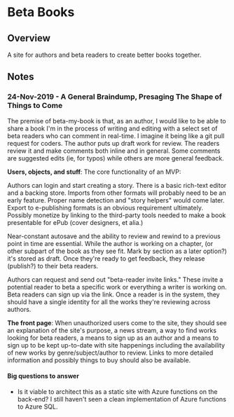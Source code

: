 # Beta Books

## Overview

A site for authors and beta readers to create better books together.

## Notes

### 24-Nov-2019 - A General Braindump, Presaging The Shape of Things to Come

The premise of beta-my-book is that, as an author, I would like to be able to share a book I'm in the process of writing and editing with a select set of beta readers who can comment in real-time. I imagine it being like a git pull request for coders. The author puts up draft work for review. The readers review it and make comments both inline and in general. Some comments are suggested edits (ie, for typos) while others are more general feedback.

**Users, objects, and stuff**: The core functionality of an MVP: 

Authors can login and start creating a story. There is a basic rich-text editor and a backing store. Imports from other formats will probably need to be an early feature. Proper name detection and "story helpers" would come later. Export to e-publishing formats is an obvious requirement ultimately. Possibly monetize by linking to the third-party tools needed to make a book presentable for ePub (cover designers, et alia.)

Near-constant autosave and the ability to review and rewind to a previous point in time are essential. While the author is working on a chapter, (or other subpart of the book as they see fit. Mark by section as a later option?) it's stored as draft. Once they're ready to get feedback, they release (publish?) to their beta readers.

Authors can request and send out "beta-reader invite links." These invite a potential reader to beta a specific work or everything a writer is working on. Beta readers can sign up via the link. Once a reader is in the system, they should have a single identity for all the works they're reviewing across authors.

**The front page**: When unauthorized users come to the site, they should see an explanation of the site's purpose, a news stream, a way to find works looking for beta readers, a means to sign up as an author and a means to sign up to be kept up-to-date with site happenings including the availability of new works by genre/subject/author to review. Links to more detailed information and possibly things to buy should also be available.

#### Big questions to answer

* Is it viable to architect this as a static site with Azure functions on the back-end? I still haven't seen a clean implementation of Azure functions to Azure SQL.
